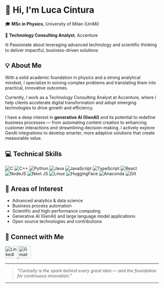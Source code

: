 # 👋 Hi, I'm Luca Cintura

🎓 **MSc in Physics**, University of Milan (UniMi)

💼 **Technology Consulting Analyst**, Accenture

🌐 Passionate about leveraging advanced technology and scientific thinking to deliver impactful, business-driven solutions


## 💡 About Me

With a solid academic foundation in physics and a strong analytical mindset, I specialize in solving complex problems and translating them into practical, innovative outcomes.

Currently, I work as a Technology Consulting Analyst at Accenture, where I help clients accelerate digital transformation and adopt emerging technologies to drive growth and efficiency.

I have a deep interest in **generative AI (GenAI)** and its potential to redefine business processes — from automating content creation to enhancing customer interactions and streamlining decision-making. I actively explore GenAI integrations to develop smarter, more adaptive solutions that create measurable value.


## 💻 Technical Skills

![C](https://img.shields.io/badge/c-394aab.svg?style=for-the-badge\&logo=c\&logoColor=white)
![C++](https://img.shields.io/badge/c++-00599c.svg?style=for-the-badge\&logo=c%2B%2B\&logoColor=white)
![Python](https://img.shields.io/badge/python-3670A0?style=for-the-badge\&logo=python\&logoColor=ffdd54)
![Java](https://img.shields.io/badge/java-%23ED8B00.svg?style=for-the-badge\&logo=openjdk\&logoColor=white)
![JavaScript](https://img.shields.io/badge/javascript-%23323330.svg?style=for-the-badge\&logo=javascript\&logoColor=%23F7DF1E)
![TypeScript](https://img.shields.io/badge/typescript-%23007ACC.svg?style=for-the-badge\&logo=typescript\&logoColor=white)
![React](https://img.shields.io/badge/react-%2320232a.svg?style=for-the-badge\&logo=react\&logoColor=%2361DAFB)
![NodeJS](https://img.shields.io/badge/node.js-81cd39?style=for-the-badge\&logo=node.js\&logoColor=white)
![Next JS](https://img.shields.io/badge/Next-white?style=for-the-badge\&logo=next.js\&logoColor=black)
![Linux](https://img.shields.io/badge/linux-%23121011.svg?style=for-the-badge\&logo=linux\&logoColor=yellow)
![HuggingFace](https://img.shields.io/badge/-HuggingFace-0b0f19?style=for-the-badge\&logo=HuggingFace\&logoColor=ffd21e)
![Anaconda](https://img.shields.io/badge/Anaconda-43b049.svg?style=for-the-badge\&logo=anaconda\&logoColor=white)
![Git](https://img.shields.io/badge/git-3d2d00?style=for-the-badge\&logo=git\&logoColor=23F05033)


## 🔎 Areas of Interest

* Advanced analytics & data science
* Business process automation
* Scientific and high-performance computing
* Generative AI (GenAI) and large language model applications
* Open source technologies and contributions


## 🤝 Connect with Me

<a href="https://www.linkedin.com/in/luca-cintura/" target="_blank">
  <img src="https://skillicons.dev/icons?i=linkedin" alt="LinkedIn" width="40" height="40"/> </a>

<a href="mailto:luca.cintura@gmail.com" target="_blank">
  <img src="https://skillicons.dev/icons?i=gmail" alt="Gmail" width="40" height="40"/> </a>

---

> *"Curiosity is the spark behind every great idea — and the foundation for continuous innovation."*

---
